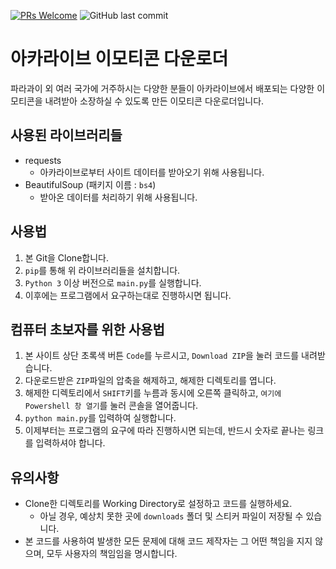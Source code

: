 [![PRs Welcome](https://img.shields.io/badge/PRs-welcome-brightgreen.svg?style=flat-square)](http://makeapullrequest.com)
![GitHub last commit](https://img.shields.io/github/last-commit/jeongjy0317/Arcalive-Emoji-Downloader.svg)

# 아카라이브 이모티콘 다운로더
파라과이 외 여러 국가에 거주하시는 다양한 분들이 아카라이브에서 배포되는 다양한 이모티콘을 내려받아 소장하실 수 있도록 만든 이모티콘 다운로더입니다.

## 사용된 라이브러리들
- requests
    - 아카라이브로부터 사이트 데이터를 받아오기 위해 사용됩니다.
- BeautifulSoup (패키지 이름 : `bs4`)
    - 받아온 데이터를 처리하기 위해 사용됩니다.

## 사용법
1. 본 Git을 Clone합니다.
2. `pip`를 통해 위 라이브러리들을 설치합니다.
3. `Python 3` 이상 버전으로 `main.py`를 실행합니다.
4. 이후에는 프로그램에서 요구하는대로 진행하시면 됩니다.

## 컴퓨터 초보자를 위한 사용법
1. 본 사이트 상단 초록색 버튼 `Code`를 누르시고, `Download ZIP`을 눌러 코드를 내려받습니다.
2. 다운로드받은 `ZIP`파일의 압축을 해제하고, 해제한 디렉토리를 엽니다.
3. 해제한 디렉토리에서 `SHIFT`키를 누름과 동시에 오른쪽 클릭하고, `여기에 Powershell 창 열기`를 눌러 콘솔을 열어줍니다.
4. `python main.py`를 입력하여 실행합니다.
5. 이제부터는 프로그램의 요구에 따라 진행하시면 되는데, 반드시 숫자로 끝나는 링크를 입력하셔야 합니다.

## 유의사항
- Clone한 디렉토리를 Working Directory로 설정하고 코드를 실행하세요.
    - 아닐 경우, 예상치 못한 곳에 `downloads` 폴더 및 스티커 파일이 저장될 수 있습니다.
- 본 코드를 사용하여 발생한 모든 문제에 대해 코드 제작자는 그 어떤 책임을 지지 않으며, 모두 사용자의 책임임을 명시합니다.
